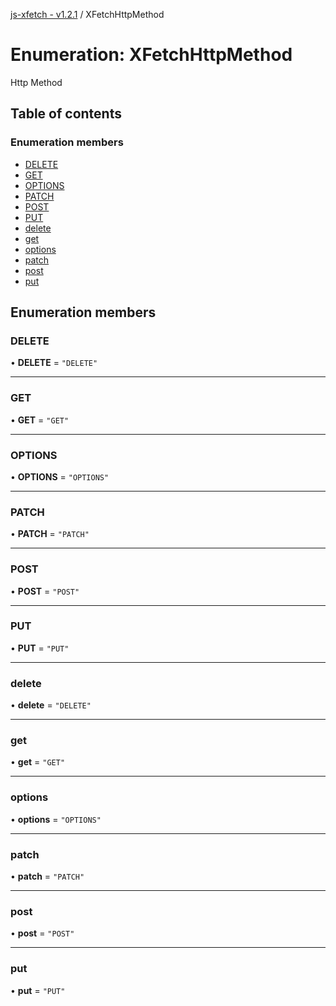[js-xfetch - v1.2.1](../README.md) / XFetchHttpMethod

# Enumeration: XFetchHttpMethod

Http Method

## Table of contents

### Enumeration members

- [DELETE](XFetchHttpMethod.md#delete)
- [GET](XFetchHttpMethod.md#get)
- [OPTIONS](XFetchHttpMethod.md#options)
- [PATCH](XFetchHttpMethod.md#patch)
- [POST](XFetchHttpMethod.md#post)
- [PUT](XFetchHttpMethod.md#put)
- [delete](XFetchHttpMethod.md#delete-1)
- [get](XFetchHttpMethod.md#get-1)
- [options](XFetchHttpMethod.md#options-1)
- [patch](XFetchHttpMethod.md#patch-1)
- [post](XFetchHttpMethod.md#post-1)
- [put](XFetchHttpMethod.md#put-1)

## Enumeration members

### DELETE

• **DELETE** = `"DELETE"`

___

### GET

• **GET** = `"GET"`

___

### OPTIONS

• **OPTIONS** = `"OPTIONS"`

___

### PATCH

• **PATCH** = `"PATCH"`

___

### POST

• **POST** = `"POST"`

___

### PUT

• **PUT** = `"PUT"`

___

### delete

• **delete** = `"DELETE"`

___

### get

• **get** = `"GET"`

___

### options

• **options** = `"OPTIONS"`

___

### patch

• **patch** = `"PATCH"`

___

### post

• **post** = `"POST"`

___

### put

• **put** = `"PUT"`
